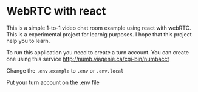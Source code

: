 # WebRTC with react
This is a simple 1-to-1 video chat room example using react with webRTC. This is a experimental project for learnig purposes. I hope that this project help you to learn.      


To run this application you need to create a turn account. You can create one using this service http://numb.viagenie.ca/cgi-bin/numbacct 

Change the `.env.example` to `.env` or `.env.local`

Put your turn account on the .env file


